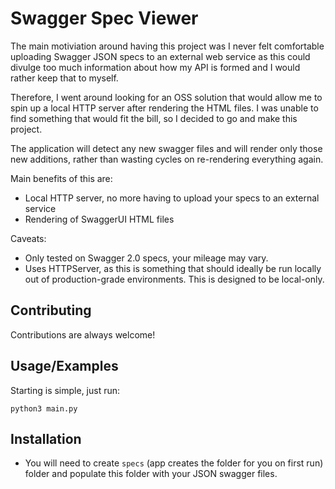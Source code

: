 
# Swagger Spec Viewer

The main motiviation around having this project was I never felt comfortable uploading Swagger JSON specs to an external web service as this could divulge too much information about how my API is formed and I would rather keep that to myself.

Therefore, I went around looking for an OSS solution that would allow me to spin up a local HTTP server after rendering the HTML files. I was unable to find something that would fit the bill, so I decided to go and make this project.

The application will detect any new swagger files and will render only those new additions, rather than wasting cycles on re-rendering everything again.

Main benefits of this are:

- Local HTTP server, no more having to upload your specs to an external service
- Rendering of SwaggerUI HTML files

Caveats:
- Only tested on Swagger 2.0 specs, your mileage may vary.
- Uses HTTPServer, as this is something that should ideally be run locally out of production-grade environments. This is designed to be local-only.



## Contributing

Contributions are always welcome!



## Usage/Examples

Starting is simple, just run:

```
python3 main.py
```


## Installation

- You will need to create `specs` (app creates the folder for you on first run) folder and populate this folder with your JSON swagger files. 

